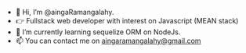 - 👋 Hi, I’m @aingaRamangalahy. 
- 👉 Fullstack web developer with interest on Javascript (MEAN stack)
- 🌱 I’m currently learning sequelize ORM on NodeJs.
- 📫 You can contact me on aingaramangalahy@gmail.com

<!---
aingaRamangalahy/aingaRamangalahy is a ✨ special ✨ repository because its `README.md` (this file) appears on your GitHub profile.
You can click the Preview link to take a look at your changes.
--->
